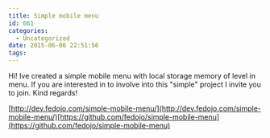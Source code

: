 ```yaml
---
title: Simple mobile menu
id: 661
categories:
  - Uncategorized
date: 2015-06-06 22:51:56
tags:
---
```


Hi! Ive created a simple mobile menu with local storage memory of level in menu. If you are interested in to involve into this "simple" project I invite you to join. Kind regards!

[http://dev.fedojo.com/simple-mobile-menu/](http://dev.fedojo.com/simple-mobile-menu/)[https://github.com/fedojo/simple-mobile-menu](https://github.com/fedojo/simple-mobile-menu)